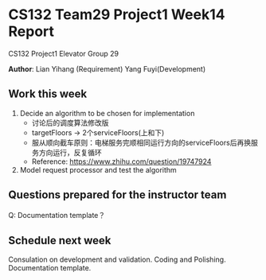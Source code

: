 # CS132 Team29 Project1 Week14 Report

CS132 Project1 Elevator Group 29

**Author**: Lian Yihang (Requirement) Yang Fuyi(Development)

## Work this week

1. Decide an algorithm to be chosen for implementation
   - 讨论后的调度算法修改版
   - targetFloors -> 2个serviceFloors(上和下)
   - 服从顺向截车原则：电梯服务完顺相同运行方向的serviceFloors后再换服务方向运行，反复循环
   - Reference: <https://www.zhihu.com/question/19747924>
2. Model request processor and test the algorithm

## Questions prepared for the instructor team

Q: Documentation template？

## Schedule next week

Consulation on development and validation.
Coding and Polishing.
Documentation template.